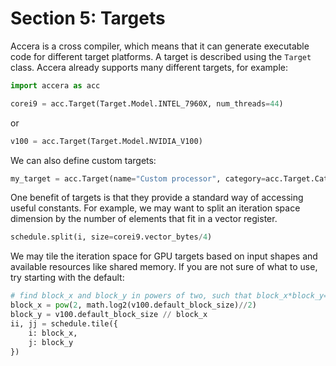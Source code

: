 [//]: # (Project: Accera)
[//]: # (Version: v1.2.11)

# Section 5: Targets
Accera is a cross compiler, which means that it can generate executable code for different target platforms. A target is described using the `Target` class. Accera already supports many different targets, for example:
```python
import accera as acc

corei9 = acc.Target(Target.Model.INTEL_7960X, num_threads=44)
```
or
```python
v100 = acc.Target(Target.Model.NVIDIA_V100)
```

We can also define custom targets:
```python
my_target = acc.Target(name="Custom processor", category=acc.Target.Category.CPU, architecture=acc.Target.Architecture.X86_64, family="Broadwell", extensions=["MMX", "SSE", "SSE2", "SSE3", "SSSE3", "SSE4", "SSE4.1", "SSE4.2", "AVX", "AVX2", "FMA3"], num_cores=22, num_threads=44, frequency_GHz=3.2, turbo_frequency_GHz=3.8, cache_sizes=[32, 256, 56320], cache_lines=[64, 64, 64])
```

One benefit of targets is that they provide a standard way of accessing useful constants. For example, we may want to split an iteration space dimension by the number of elements that fit in a vector register.
```python
schedule.split(i, size=corei9.vector_bytes/4)
```
We may tile the iteration space for GPU targets based on input shapes and available resources like shared memory. If you are not sure of what to use, try starting with the default:
```python
# find block_x and block_y in powers of two, such that block_x*block_y=v100.default_block_size.
block_x = pow(2, math.log2(v100.default_block_size)//2)
block_y = v100.default_block_size // block_x
ii, jj = schedule.tile({
    i: block_x,
    j: block_y
})
```

<div style="page-break-after: always;"></div>
